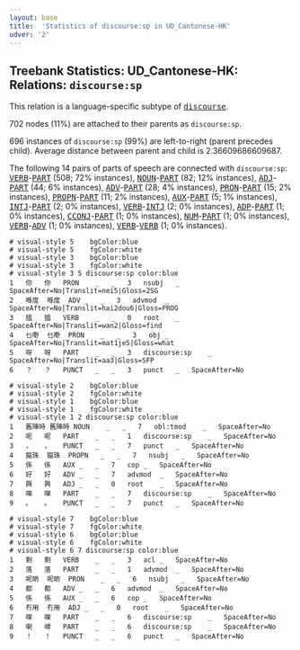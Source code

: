 ```yaml
---
layout: base
title:  'Statistics of discourse:sp in UD_Cantonese-HK'
udver: '2'
---
```


## Treebank Statistics: UD_Cantonese-HK: Relations: `discourse:sp`

This relation is a language-specific subtype of <tt><a href="yue_hk-dep-discourse.html">discourse</a></tt>.

702 nodes (11%) are attached to their parents as `discourse:sp`.

696 instances of `discourse:sp` (99%) are left-to-right (parent precedes child).
Average distance between parent and child is 2.36609686609687.

The following 14 pairs of parts of speech are connected with `discourse:sp`: <tt><a href="yue_hk-pos-VERB.html">VERB</a></tt>-<tt><a href="yue_hk-pos-PART.html">PART</a></tt> (508; 72% instances), <tt><a href="yue_hk-pos-NOUN.html">NOUN</a></tt>-<tt><a href="yue_hk-pos-PART.html">PART</a></tt> (82; 12% instances), <tt><a href="yue_hk-pos-ADJ.html">ADJ</a></tt>-<tt><a href="yue_hk-pos-PART.html">PART</a></tt> (44; 6% instances), <tt><a href="yue_hk-pos-ADV.html">ADV</a></tt>-<tt><a href="yue_hk-pos-PART.html">PART</a></tt> (28; 4% instances), <tt><a href="yue_hk-pos-PRON.html">PRON</a></tt>-<tt><a href="yue_hk-pos-PART.html">PART</a></tt> (15; 2% instances), <tt><a href="yue_hk-pos-PROPN.html">PROPN</a></tt>-<tt><a href="yue_hk-pos-PART.html">PART</a></tt> (11; 2% instances), <tt><a href="yue_hk-pos-AUX.html">AUX</a></tt>-<tt><a href="yue_hk-pos-PART.html">PART</a></tt> (5; 1% instances), <tt><a href="yue_hk-pos-INTJ.html">INTJ</a></tt>-<tt><a href="yue_hk-pos-PART.html">PART</a></tt> (2; 0% instances), <tt><a href="yue_hk-pos-VERB.html">VERB</a></tt>-<tt><a href="yue_hk-pos-INTJ.html">INTJ</a></tt> (2; 0% instances), <tt><a href="yue_hk-pos-ADP.html">ADP</a></tt>-<tt><a href="yue_hk-pos-PART.html">PART</a></tt> (1; 0% instances), <tt><a href="yue_hk-pos-CCONJ.html">CCONJ</a></tt>-<tt><a href="yue_hk-pos-PART.html">PART</a></tt> (1; 0% instances), <tt><a href="yue_hk-pos-NUM.html">NUM</a></tt>-<tt><a href="yue_hk-pos-PART.html">PART</a></tt> (1; 0% instances), <tt><a href="yue_hk-pos-VERB.html">VERB</a></tt>-<tt><a href="yue_hk-pos-ADV.html">ADV</a></tt> (1; 0% instances), <tt><a href="yue_hk-pos-VERB.html">VERB</a></tt>-<tt><a href="yue_hk-pos-VERB.html">VERB</a></tt> (1; 0% instances).


~~~ conllu
# visual-style 5	bgColor:blue
# visual-style 5	fgColor:white
# visual-style 3	bgColor:blue
# visual-style 3	fgColor:white
# visual-style 3 5 discourse:sp	color:blue
1	你	你	PRON	_	_	3	nsubj	_	SpaceAfter=No|Translit=nei5|Gloss=2SG
2	喺度	喺度	ADV	_	_	3	advmod	_	SpaceAfter=No|Translit=hai2dou6|Gloss=PROG
3	搵	搵	VERB	_	_	0	root	_	SpaceAfter=No|Translit=wan2|Gloss=find
4	乜嘢	乜嘢	PRON	_	_	3	obj	_	SpaceAfter=No|Translit=mat1je5|Gloss=what
5	呀	呀	PART	_	_	3	discourse:sp	_	SpaceAfter=No|Translit=aa3|Gloss=SFP
6	？	？	PUNCT	_	_	3	punct	_	SpaceAfter=No

~~~


~~~ conllu
# visual-style 2	bgColor:blue
# visual-style 2	fgColor:white
# visual-style 1	bgColor:blue
# visual-style 1	fgColor:white
# visual-style 1 2 discourse:sp	color:blue
1	舊陣時	舊陣時	NOUN	_	_	7	obl:tmod	_	SpaceAfter=No
2	呢	呢	PART	_	_	1	discourse:sp	_	SpaceAfter=No
3	，	，	PUNCT	_	_	7	punct	_	SpaceAfter=No
4	龍珠	龍珠	PROPN	_	_	7	nsubj	_	SpaceAfter=No
5	係	係	AUX	_	_	7	cop	_	SpaceAfter=No
6	好	好	ADV	_	_	7	advmod	_	SpaceAfter=No
7	興	興	ADJ	_	_	0	root	_	SpaceAfter=No
8	㗎	㗎	PART	_	_	7	discourse:sp	_	SpaceAfter=No
9	。	。	PUNCT	_	_	7	punct	_	SpaceAfter=No

~~~


~~~ conllu
# visual-style 7	bgColor:blue
# visual-style 7	fgColor:white
# visual-style 6	bgColor:blue
# visual-style 6	fgColor:white
# visual-style 6 7 discourse:sp	color:blue
1	剩	剩	VERB	_	_	3	acl	_	SpaceAfter=No
2	落	落	PART	_	_	1	advmod	_	SpaceAfter=No
3	呢啲	呢啲	PRON	_	_	6	nsubj	_	SpaceAfter=No
4	都	都	ADV	_	_	6	advmod	_	SpaceAfter=No
5	係	係	AUX	_	_	6	cop	_	SpaceAfter=No
6	冇用	冇用	ADJ	_	_	0	root	_	SpaceAfter=No
7	㗎	㗎	PART	_	_	6	discourse:sp	_	SpaceAfter=No
8	喇	嘑	PART	_	_	6	discourse:sp	_	SpaceAfter=No
9	！	！	PUNCT	_	_	6	punct	_	SpaceAfter=No

~~~


